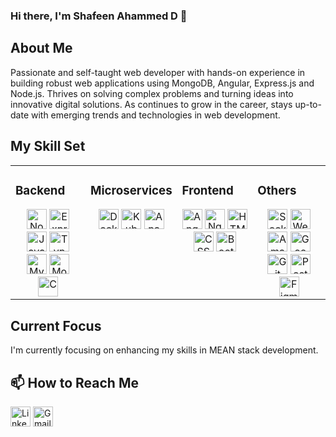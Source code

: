 <!--
**ShafeenAhammed/shafeenahammed** is a ✨ _special_ ✨ repository because its `README.md` (this file) appears on your GitHub profile.

Here are some ideas to get you started:

- 🔭 I’m currently working on ...
- 🌱 I’m currently learning ...
- 👯 I’m looking to collaborate on ...
- 🤔 I’m looking for help with ...
- 💬 Ask me about ...
- 📫 How to reach me: ...
- 😄 Pronouns: ...
- ⚡ Fun fact: ...
-->

### Hi there, I'm Shafeen Ahammed D 👋

## About Me
Passionate and self-taught web developer with hands-on experience in building robust web applications using MongoDB, Angular, Express.js and Node.js. Thrives on solving complex problems and turning ideas into innovative digital solutions. As continues to grow in the career, stays up-to-date with emerging trends and technologies in web development.


## My Skill Set  
<table><tr><td valign="top" width="25%">

### Backend  
<div align="center">  
  <img height="32" width="32" src="https://cdn.simpleicons.org/nodedotjs/green" title="Node.js" />
  <img height="32" width="32" src="https://cdn.simpleicons.org/express/gray" title="Express.js" />
  <img height="32" width="32" src="https://cdn.simpleicons.org/javascript/yellow" title="JavaScript" />
  <img height="32" width="32" src="https://cdn.simpleicons.org/typescript/dodgerblue" title="TypeScript" />
  <img height="32" width="32" src="https://cdn.simpleicons.org/mysql/cornflowerblue" title="MySQL" />
  <img height="32" width="32" src="https://cdn.simpleicons.org/mongodb/lime" title="MongoDB" />
  <img height="32" width="32" src="https://cdn.simpleicons.org/c/blue" title="C" />
</div>

</td><td valign="top" width="25%">

### Microservices  
<div align="center">  
  <img height="32" width="32" src="https://cdn.simpleicons.org/docker/skyblue" title="Docker" />
  <img height="32" width="32" src="https://cdn.simpleicons.org/kubernetes/blue" title="Kubernetes" />
  <img height="32" width="32" src="https://cdn.simpleicons.org/apachekafka/gray" title="Apache Kafka" />
</div>

</td><td valign="top" width="25%">

### Frontend  
<div align="center">  
  <img height="32" width="32" src="https://cdn.simpleicons.org/angular/red" title="Angular" />
  <img height="32" width="32" src="https://cdn.simpleicons.org/ngrx/purple" title="NgRx" />
  <img height="32" width="32" src="https://cdn.simpleicons.org/html5/orangered" title="HTML5" />
  <img height="32" width="32" src="https://cdn.simpleicons.org/css3/dodgerblue" title="CSS3" />
  <img height="32" width="32" src="https://cdn.simpleicons.org/bootstrap/purple" title="Bootstrap" />
</div>

</td><td valign="top" width=25%">
  
### Others  
<div align="center"> 
  <img height="32" width="32" src="https://cdn.simpleicons.org/socketdotio/white" title="Socket.io" />
  <img height="32" width="32" src="https://cdn.simpleicons.org/webrtc/royalblue" title="WebRTC" />
  <img height="32" width="32" src="https://cdn.simpleicons.org/amazonaws/yellow" title="Amazon AWS" />
  <img height="32" width="32" src="https://cdn.simpleicons.org/googlecloud/blue" title="Google Cloud Platform" />
  <img height="32" width="32" src="https://cdn.simpleicons.org/git/red" title="Git" />
  <img height="32" width="32" src="https://cdn.simpleicons.org/postman/orange" title="Postman" />
  <img height="32" width="32" src="https://cdn.simpleicons.org/figma/white" title="Figma" />
</div>

</td></tr></table>

<!---<p><img align="left" src="https://github-readme-stats.vercel.app/api/top-langs?username=shafeenahammed&show_icons=true&locale=en&layout=compact" alt="shafeenahammed" /></p> --->


## Current Focus
I'm currently focusing on enhancing my skills in MEAN stack development.

## 📫 How to Reach Me
[<img height="32" width="32" src="https://cdn.simpleicons.org/linkedin/blue" title="LinkedIn" />](https://www.linkedin.com/in/shafeen-ahammed-d-b85428210/) [<img height="32" width="32" src="https://cdn.simpleicons.org/gmail/red" title="Gmail" />](ahammedshafeen10@gmail.com) 

<!--- <p align="center"> <img src="https://github-readme-stats.vercel.app/api?username=shafeenahammed&show_icons=true&theme=gotham" alt="shafeenahammed" /> --->

